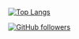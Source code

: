 [![Top Langs](https://github-readme-stats.vercel.app/api/top-langs/?username=Fari-ON&layout=compact)](https://github.com/Fari-ON)

[![GitHub followers](https://img.shields.io/github/followers/Fari-ON.svg?style=social&label=Follow&maxAge=2592000)](https://github.com/Fari-ON?tab=followers)
